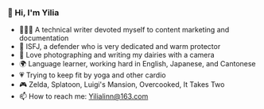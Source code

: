 ### 👋 Hi, I'm Yilia

- 👩🏻‍💻 A technical writer devoted myself to content marketing and documentation
- 🌱 ISFJ, a defender who is very dedicated and warm protector
- 📸 Love photographing and writing my dairies with a camera
- 🌍 Language learner, working hard in English, Japanese, and Cantonese
- 💗 Trying to keep fit by yoga and other cardio
- 🎮 Zelda, Splatoon, Luigi's Mansion, Overcooked, It Takes Two
- 📫 How to reach me: Yilialinn@163.com
